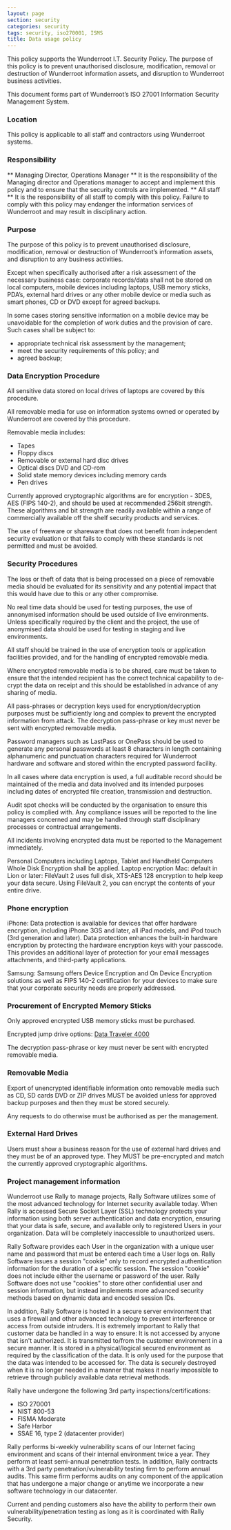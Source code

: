 ```yaml
---
layout: page
section: security
categories: security
tags: security, iso270001, ISMS
title: Data usage policy
---
```

This policy supports the Wunderroot I.T. Security Policy. The purpose of this policy is to prevent unauthorised disclosure, modification, removal or destruction of Wunderroot information assets, and disruption to Wunderroot business activities.

This document forms part of Wunderroot’s ISO 27001 Information Security Management System.

### Location
This policy is applicable to all staff and contractors using Wunderroot systems.
### Responsibility
** Managing Director, Operations Manager **
It is the responsibility of the Managing director and Operations manager to accept and implement this policy and to ensure that the security controls are implemented.
** All staff **
It is the responsibility of all staff to comply with this policy.
Failure to comply with this policy may endanger the information services of Wunderroot and may result in disciplinary action.


### Purpose
The purpose of this policy is to prevent unauthorised disclosure, modification, removal or destruction of Wunderroot’s information assets, and disruption to any business activities.

Except when specifically authorised after a risk assessment of the necessary business case: corporate records/data shall not be stored on local computers, mobile devices including laptops, USB memory sticks, PDA’s, external hard drives or any other mobile device or media such as smart phones, CD or DVD except for agreed backups.

In some cases storing sensitive information on a mobile device may be unavoidable for the completion of work duties and the provision of care. Such cases shall be subject to:
* appropriate technical risk assessment by the management;
* meet the security requirements of this policy; and
* agreed backup;

### Data Encryption Procedure

All sensitive data stored on local drives of laptops are covered by this procedure.

All removable media for use on information systems owned or operated by Wunderroot are covered by this procedure.

Removable media includes:
* Tapes
* Floppy discs
* Removable or external hard disc drives
* Optical discs DVD and CD-rom
* Solid state memory devices including memory cards
* Pen drives

Currently approved cryptographic algorithms are for encryption - 3DES, AES (FIPS 140-2), and should be used at recommended 256bit strength. These algorithms and bit strength are readily available within a range of commercially available off the shelf security products and services.

The use of freeware or shareware that does not benefit from independent security evaluation or that fails to comply with these standards is not permitted and must be avoided.

### Security Procedures

The loss or theft of data that is being processed on a piece of removable media should be evaluated for its sensitivity and any potential impact that this would have due to this or any other compromise.

No real time data should be used for testing purposes, the use of annonymised information should be used outside of live environments. Unless specifically required by the client and the project, the use of anonymised data should be used for testing in staging and live environments.

All staff should be trained in the use of encryption tools or application facilities provided, and for the handling of encrypted removable media. 

Where encrypted removable media is to be shared, care must be taken to ensure that the intended recipient has the correct technical capability to de-crypt the data on receipt and this should be established in advance of any sharing of media.

All pass-phrases or decryption keys used for encryption/decryption purposes must be sufficiently long and complex to prevent the encrypted information from attack. The decryption pass-phrase or key must never be sent with encrypted removable media.

Password managers such as LastPass or OnePass should be used to generate any personal passwords at least 8 characters in length containing alphanumeric and punctuation characters required for Wunderroot hardware and software and stored within the encrypted password facility. 

In all cases where data encryption is used, a full auditable record should be maintained of the media and data involved and its intended purposes including dates of encrypted file creation, transmission and destruction.

Audit spot checks will be conducted by the organisation to ensure this policy is complied with. Any compliance issues will be reported to the line managers concerned and may be handled through staff disciplinary processes or contractual arrangements.

All incidents involving encrypted data must be reported to the Management immediately.

Personal Computers including Laptops, Tablet and Handheld Computers Whole Disk Encryption shall be applied.
Laptop encryption
Mac: default in Lion or later: FileVault 2 uses full disk, XTS-AES 128 encryption to help keep your data secure. Using FileVault 2, you can encrypt the contents of your entire drive.

### Phone encryption
iPhone: Data protection is available for devices that offer hardware encryption, including iPhone 3GS and later, all iPad models, and iPod touch (3rd generation and later). Data protection enhances the built-in hardware encryption by protecting the hardware encryption keys with your passcode. This provides an additional layer of protection for your email messages attachments, and third-party applications.

Samsung: Samsung offers Device Encryption and On Device Encryption solutions as well as FIPS 140-2 certification for your devices to make sure that your corporate security needs are properly addressed.

### Procurement of Encrypted Memory Sticks

Only approved encrypted USB memory sticks must be purchased.

Encrypted jump drive options: <a href=http://www.pcworld.com/article/254753/kingston_datatraveler_4000_managed_review_a_fast_affordable_secure_flash_drive.html> Data Traveler 4000 </a>

The decryption pass-phrase or key must never be sent with encrypted removable media.

### Removable Media

Export of unencrypted identifiable information onto removable media such as CD, SD cards DVD or ZIP drives MUST be avoided unless for approved backup purposes and then they must be stored securely.

Any requests to do otherwise must be authorised as per the management.

### External Hard Drives

Users must show a business reason for the use of external hard drives and they must be of an approved type. They MUST be pre-encrypted and match the currently approved cryptographic algorithms.

### Project management information

Wunderroot use Rally to manage projects, Rally Software utilizes some of the most advanced technology for Internet security available today. When Rally is accessed Secure Socket Layer (SSL) technology protects your information using both server authentication and data encryption, ensuring that your data is safe, secure, and available only to registered Users in your organization. Data will be completely inaccessible to unauthorized users.

Rally Software provides each User in the organization with a unique user name and password that must be entered each time a User logs on. Rally Software issues a session "cookie" only to record encrypted authentication information for the duration of a specific session. The session "cookie" does not include either the username or password of the user. Rally Software does not use "cookies" to store other confidential user and session information, but instead implements more advanced security methods based on dynamic data and encoded session IDs.

In addition, Rally Software is hosted in a secure server environment that uses a firewall and other advanced technology to prevent interference or access from outside intruders.
It is extremely important to Rally that customer data be handled in a way to ensure:
It is not accessed by anyone that isn't authorized.
It is transmitted to/from the customer environment in a secure manner.
It is stored in a physical/logical secured environment as required by the 
classification of the data.
It is only used for the purpose that the data was intended to be 
accessed for.
The data is securely destroyed when it is no longer needed in a manner 
that makes it nearly impossible to retrieve through publicly available 
data retrieval methods.

Rally have undergone the following 3rd party inspections/certifications:
* ISO 270001
* NIST 800-53
* FISMA Moderate
* Safe Harbor
* SSAE 16, type 2 (datacenter provider)

Rally performs bi-weekly vulnerability scans of our Internet facing environment and scans of their internal environment twice a year. They perform at least semi-annual penetration tests. In addition, Rally contracts with a 3rd party penetration/vulnerability testing firm to perform annual audits. This same firm performs audits on any component of the application that has undergone a major change or anytime we incorporate a new software technology in our datacenter.

Current and pending customers also have the ability to perform their own vulnerability/penetration testing as long as it is coordinated with Rally Security.

	